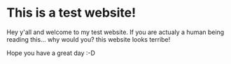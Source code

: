 # This is a test website!

Hey y'all and welcome to my test website. If you are actualy a human being reading this... why would you? this website looks terribe! 

Hope you have a great day :-D 